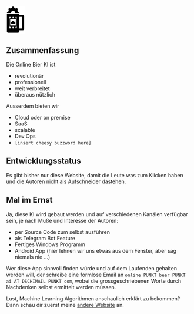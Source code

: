 
<img src="BAI.PNG" width="50">

## Zusammenfassung
Die Online Bier KI ist
* revolutionär
* professionell
* weit verbreitet
* überaus nützlich

Ausserdem bieten wir
* Cloud oder on premise
* SaaS
* scalable
* Dev Ops
* `[insert cheesy buzzword here]`


## Entwicklungsstatus
Es gibt bisher nur diese Website, damit die Leute was zum Klicken haben und die Autoren nicht als Aufschneider dastehen.


## Mal im Ernst
Ja, diese KI wird gebaut werden und auf verschiedenen Kanälen verfügbar sein, je nach Muße und Interesse der Autoren:
* per Source Code zum selbst ausführen
* als Telegram Bot Feature
* Fertiges Windows Programm
* Android App (hier lehnen wir uns etwas aus dem Fenster, aber sag niemals nie ...)

Wer diese App sinnvoll finden würde und auf dem Laufenden gehalten werden will, der schreibe eine formlose Email an `online PUNKT beer PUNKT ai AT DSCHIMAIL PUNKT com`, wobei die grossgeschriebenen Worte durch Nachdenken selbst ermittelt werden müssen.

Lust, Machine Learning Algorithmen anschaulich erklärt zu bekommen? Dann schau dir zuerst meine [andere Website](https://andb0t.github.io/MLlab/) an.
